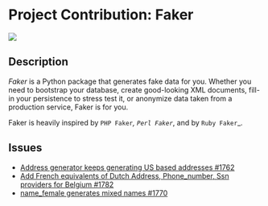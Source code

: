 # Project Contribution: Faker

[![](https://img.shields.io/badge/faker-repo-blue)](https://github.com/joke2k/faker)

## Description

*Faker* is a Python package that generates fake data for you. Whether
you need to bootstrap your database, create good-looking XML documents,
fill-in your persistence to stress test it, or anonymize data taken from
a production service, Faker is for you.

Faker is heavily inspired by `PHP Faker`_, `Perl Faker`_, and by `Ruby Faker`_.

## Issues
- [Address generator keeps generating US based addresses #1762](https://github.com/joke2k/faker/issues/1762)
- [Add French equivalents of Dutch Address, Phone_number, Ssn providers for Belgium #1782](https://github.com/joke2k/faker/issues/1782)
- [name_female generates mixed names #1770](https://github.com/joke2k/faker/issues/1770)

